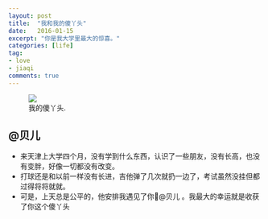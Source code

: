 ```yaml
---
layout: post
title:  "我和我的傻丫头"
date:   2016-01-15
excerpt: "你是我大学里最大的惊喜。"
categories: [life]
tag:
- love
- jiaqi
comments: true
---
```


<figure>
	<img src="{{ site.url }}/assets/img/posts/together.jpg">
	<figcaption>我的傻丫头.</figcaption>
</figure>

## @贝儿

* 来天津上大学四个月，没有学到什么东西，认识了一些朋友，没有长高，也没有变胖，好像一切都没有改变。
* 打球还是和以前一样没有长进，吉他弹了几次就扔一边了，考试虽然没挂但都过得将将就就。
* 可是，上天总是公平的，他安排我遇见了你@贝儿 。我最大的幸运就是收获了你这个傻丫头
